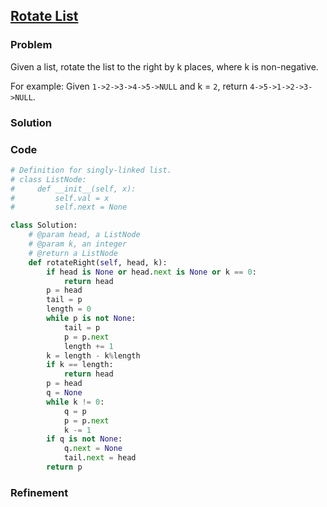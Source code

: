 ## [Rotate List](https://leetcode.com/problems/rotate-list/)

### Problem

Given a list, rotate the list to the right by k places, where k is non-negative.

For example:
Given `1->2->3->4->5->NULL` and k = `2`,
return `4->5->1->2->3->NULL`.

### Solution


### Code

``` Python
# Definition for singly-linked list.
# class ListNode:
#     def __init__(self, x):
#         self.val = x
#         self.next = None

class Solution:
    # @param head, a ListNode
    # @param k, an integer
    # @return a ListNode
    def rotateRight(self, head, k):
        if head is None or head.next is None or k == 0:
            return head
        p = head
        tail = p
        length = 0
        while p is not None:
            tail = p
            p = p.next
            length += 1
        k = length - k%length
        if k == length:
            return head
        p = head
        q = None
        while k != 0:
            q = p
            p = p.next
            k -= 1
        if q is not None:
            q.next = None
            tail.next = head
        return p

```

### Refinement
